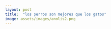 ```yaml
---
layout: post
title:  "los perros son mejores que los gatos"
image: assets/images/anolis2.png
---
```

